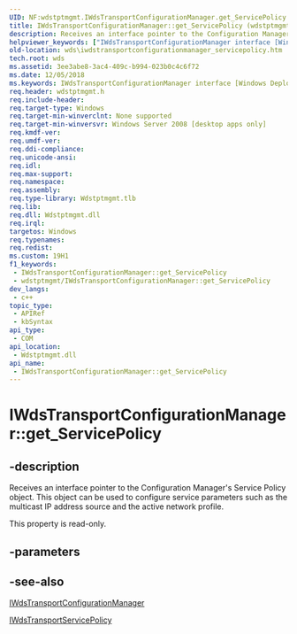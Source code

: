 ```yaml
---
UID: NF:wdstptmgmt.IWdsTransportConfigurationManager.get_ServicePolicy
title: IWdsTransportConfigurationManager::get_ServicePolicy (wdstptmgmt.h)
description: Receives an interface pointer to the Configuration Manager's Service Policy object. This object can be used to configure service parameters such as the multicast IP address source and the active network profile.
helpviewer_keywords: ["IWdsTransportConfigurationManager interface [Windows Deployment Services]","ServicePolicy property","IWdsTransportConfigurationManager.ServicePolicy","IWdsTransportConfigurationManager.get_ServicePolicy","IWdsTransportConfigurationManager::ServicePolicy","IWdsTransportConfigurationManager::get_ServicePolicy","ServicePolicy property [Windows Deployment Services]","ServicePolicy property [Windows Deployment Services]","IWdsTransportConfigurationManager interface","get_ServicePolicy","wds.iwdstransportconfigurationmanager_servicepolicy","wdstptmgmt/IWdsTransportConfigurationManager::ServicePolicy","wdstptmgmt/IWdsTransportConfigurationManager::get_ServicePolicy"]
old-location: wds\iwdstransportconfigurationmanager_servicepolicy.htm
tech.root: wds
ms.assetid: 3ee3abe8-3ac4-409c-b994-023b0c4c6f72
ms.date: 12/05/2018
ms.keywords: IWdsTransportConfigurationManager interface [Windows Deployment Services],ServicePolicy property, IWdsTransportConfigurationManager.ServicePolicy, IWdsTransportConfigurationManager.get_ServicePolicy, IWdsTransportConfigurationManager::ServicePolicy, IWdsTransportConfigurationManager::get_ServicePolicy, ServicePolicy property [Windows Deployment Services], ServicePolicy property [Windows Deployment Services],IWdsTransportConfigurationManager interface, get_ServicePolicy, wds.iwdstransportconfigurationmanager_servicepolicy, wdstptmgmt/IWdsTransportConfigurationManager::ServicePolicy, wdstptmgmt/IWdsTransportConfigurationManager::get_ServicePolicy
req.header: wdstptmgmt.h
req.include-header: 
req.target-type: Windows
req.target-min-winverclnt: None supported
req.target-min-winversvr: Windows Server 2008 [desktop apps only]
req.kmdf-ver: 
req.umdf-ver: 
req.ddi-compliance: 
req.unicode-ansi: 
req.idl: 
req.max-support: 
req.namespace: 
req.assembly: 
req.type-library: Wdstptmgmt.tlb
req.lib: 
req.dll: Wdstptmgmt.dll
req.irql: 
targetos: Windows
req.typenames: 
req.redist: 
ms.custom: 19H1
f1_keywords:
 - IWdsTransportConfigurationManager::get_ServicePolicy
 - wdstptmgmt/IWdsTransportConfigurationManager::get_ServicePolicy
dev_langs:
 - c++
topic_type:
 - APIRef
 - kbSyntax
api_type:
 - COM
api_location:
 - Wdstptmgmt.dll
api_name:
 - IWdsTransportConfigurationManager::get_ServicePolicy
---
```


# IWdsTransportConfigurationManager::get_ServicePolicy


## -description

Receives an interface pointer to the Configuration Manager's Service Policy object. This object can be used to configure service parameters such as the multicast IP address source and the active network profile.

This property is read-only.

## -parameters

## -see-also

<a href="/windows/desktop/api/wdstptmgmt/nn-wdstptmgmt-iwdstransportconfigurationmanager">IWdsTransportConfigurationManager</a>



<a href="/windows/desktop/api/wdstptmgmt/nn-wdstptmgmt-iwdstransportservicepolicy">IWdsTransportServicePolicy</a>

